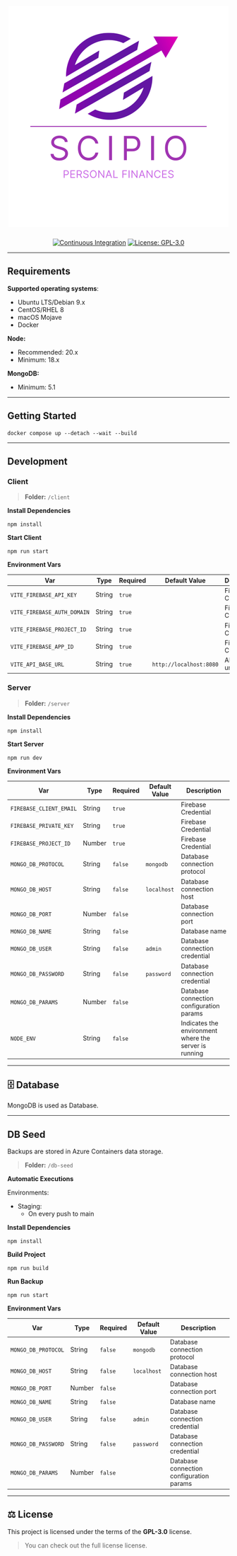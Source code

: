<h1 align="center">
    <a>
        <img src="./.github/documentation/logo.png">
    </a>
</h1>

<p align="center">
    <a href="https://github.com/jayc13/scipio-project/actions/workflows/continuous-integration.yml"><img src="https://github.com/jayc13/scipio-project/actions/workflows/continuous-integration.yml/badge.svg?branch=main" alt="Continuous Integration"></a>
    <a href="https://opensource.org/licenses/GPL-3.0"><img src="https://img.shields.io/badge/License-GPL-blue.svg" alt="License: GPL-3.0"></a>
</p>

<p align="center">
  <i align="center"></i>
</p>

------

## Requirements

**Supported operating systems**:

- Ubuntu LTS/Debian 9.x
- CentOS/RHEL 8
- macOS Mojave
- Docker

**Node:**

- Recommended: 20.x
- Minimum: 18.x

**MongoDB:**

- Minimum: 5.1

------

## Getting Started

```shell
docker compose up --detach --wait --build
```

------

## Development

### Client

> **Folder:** `/client`

**Install Dependencies**

```shell
npm install
```

**Start Client**

```shell
npm run start
```

**Environment Vars**

| Var                         | Type   | Required | Default Value           | Description         |
|-----------------------------|--------|----------|-------------------------|---------------------|
| `VITE_FIREBASE_API_KEY`     | String | `true`   |                         | Firebase Credential |
| `VITE_FIREBASE_AUTH_DOMAIN` | String | `true`   |                         | Firebase Credential |
| `VITE_FIREBASE_PROJECT_ID`  | String | `true`   |                         | Firebase Credential |
| `VITE_FIREBASE_APP_ID`      | String | `true`   |                         | Firebase Credential |
| `VITE_API_BASE_URL`         | String | `true`   | `http://localhost:8080` | API base url        |

### Server

> **Folder:** `/server`

**Install Dependencies**

```shell
npm install
```

**Start Server**

```shell
npm run dev
```

**Environment Vars**

| Var                     | Type    | Required | Default Value            | Description                                           |
|-------------------------|---------|----------|--------------------------|-------------------------------------------------------|
| `FIREBASE_CLIENT_EMAIL` | String  | `true`   |                          | Firebase Credential                                   |
| `FIREBASE_PRIVATE_KEY`  | String  | `true`   |                          | Firebase Credential                                   |
| `FIREBASE_PROJECT_ID`   | Number  | `true`   |                          | Firebase Credential                                   |
| `MONGO_DB_PROTOCOL`     | String  | `false`  | `mongodb`                | Database connection protocol                          |
| `MONGO_DB_HOST`         | String  | `false`  | `localhost`              | Database connection host                              |
| `MONGO_DB_PORT`         | Number  | `false`  |                          | Database connection port                              |
| `MONGO_DB_NAME`         | String  | `false`  |                          | Database name                                         |
| `MONGO_DB_USER`         | String  | `false`  | `admin`                  | Database connection credential                        |
| `MONGO_DB_PASSWORD`     | String  | `false`  | `password`               | Database connection credential                        |
| `MONGO_DB_PARAMS`       | Number  | `false`  |                          | Database connection configuration params              | 
| `NODE_ENV`              | String  | `false`  |                          | Indicates the environment where the server is running | 

------

## 🗄️ Database

MongoDB is used as Database.

------

## DB Seed

Backups are stored in Azure Containers data storage.

> **Folder:** `/db-seed`

**Automatic Executions**

Environments: 
- Staging:
  - On every push to main

**Install Dependencies**

```shell
npm install
```

**Build Project**

```shell
npm run build
```

**Run Backup**

```shell
npm run start
```

**Environment Vars**

| Var                     | Type    | Required | Default Value            | Description                              |
|-------------------------|---------|----------|--------------------------|------------------------------------------|
| `MONGO_DB_PROTOCOL`     | String  | `false`  | `mongodb`                | Database connection protocol             |
| `MONGO_DB_HOST`         | String  | `false`  | `localhost`              | Database connection host                 |
| `MONGO_DB_PORT`         | Number  | `false`  |                          | Database connection port                 |
| `MONGO_DB_NAME`         | String  | `false`  |                          | Database name                            |
| `MONGO_DB_USER`         | String  | `false`  | `admin`                  | Database connection credential           |
| `MONGO_DB_PASSWORD`     | String  | `false`  | `password`               | Database connection credential           |
| `MONGO_DB_PARAMS`       | Number  | `false`  |                          | Database connection configuration params | 

------

## ⚖️ License

This project is licensed under the terms of the **GPL-3.0** license.

> You can check out the full license [](./LICENSE) license.
